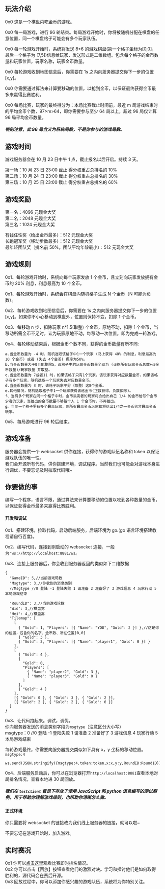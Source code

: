 ## 玩法介绍

0x0 这是一个棋盘内吃金币的游戏。

0x0 每一局游戏，进行 96 轮结束。每局游戏开始时，你将被随机分配在棋盘的任意位置，同一个棋盘格子可能会有多个玩家队伍。

0x0 每一轮游戏开始时，系统将发送 8\*6 的游戏棋盘(第一个格子坐标为[0,0]，最后一个格子为 [7,5])信息给玩家，发送形式是二维数组。包含每个格子的金币数量和玩家位置，玩家名称，玩家金币数量。

0x0 每轮游戏收到地图信息后，你需要在 1s 之内向服务器提交你下一步的位置[x,y]。

0x0 你需要通过算法来计算要移动的位置，以抢到金币，以保证最终获得金币最多来赢得比赛胜利。

0x0 每场比赛，玩家的最终得分为：本场比赛截止时间前，最近 m 局游戏结束时的平均金币个数，97>m>64，即你需要参与至少 64 局以上，超过 96 局仅计算 96 局平均金币数量。

##### 特别注意，此 96 局含义为系统局数，不是你参与的游戏局数。

## 游戏时间

游戏服务器会在 10 月 23 日中午 1 点，截止报名以后开启。持续 3 天。

第一场：10 月 23 日 23:00 截止 得分权重占总排名的 10%  
第二场：10 月 24 日 23:00 截止 得分权重占总排名的 30%  
第三场：10 月 25 日 23:00 截止 得分权重占总排名的 60%

## 游戏奖励

第一名：4096 元现金大奖  
第二名：2048 元现金大奖  
第三名：1024 元现金大奖

有钱任性奖（给出金币最多）：512 元现金大奖  
长跑冠军奖（移动步数最多）：512 元现金大奖  
最年轻团队奖（排名前 50%，团队平均年龄最小）：512 元现金大奖

## 游戏规则

0x1、每轮游戏开始时，系统向每个玩家发放 1 个金币，且立刻向玩家发放拥有金币的 20% 利息，利息最高为 10 个金币。

0x1、每轮游戏开始时，系统会在棋盘内随机格子生成 N 个金币（N 可能为负数）。

0x2、每轮游戏收到地图信息后，你需要在 1s 之内向服务器提交你下一步的位置[x,y]。如果你不小心移动到棋盘外，位置则保持不变，扣除 1 个金币。

0x3、每移动 n 步，扣除玩家 n\*1.5(取整) 个金币，原地不动，扣除 1 个金币，当移动所需金币不足时，认为玩家原地不动。每移动一次位置，即为完成一轮游戏。

0x4、每轮移动结束后，根据金币个数不同，获得的金币数量有所不同:

```
a.当金币数量为 -4 时，随机选取该格子中1一个玩家 (马上获得 40% 的利息，利息最高为 10 个金币) 或者 (失去 4个金币) 概率为50%。
b.当金币数量大于0且能整除5，该格子中的玩家金币数量全部为 (该格所有玩家金币总数+该金币数量)/玩家数量 并取整。
c.当金币数量为 7或者11 时，如果该格子只有1个玩家，该玩家获得对应数量金币，如果该格子有多个玩家，随机选取一个玩家失去对应数量金币。
d.当金币数量为 8 时，该格子玩家平分（取整）这8个金币。
e.其他情况，随机选取格子中1一个玩家获得该格金币(正数获得，负数扣除)。
f、当有多个玩家在同一个格子中时，金币最高者的玩家将会给出自己 1/4 的金币给每个金币少者的玩家，当给出的金币数量不够每个人 1 个金币时，不再给出。
g、当同一个格子里有多个最高玩家，则所有最高金币玩家都将给出1/4之一金币给非最高金币玩家。
```

0x5、每局游戏进行 96 轮后结束。

## 游戏准备

服务器会提供一个 websocket 供你连接，获得你的游戏队伍名称和 token 以保证游戏队伍的唯一性。  
我们会开源所有代码，供你搭建环境，调试程序。当然我们也可能会对游戏本身进行调优，不要忘记及时拉取代码哦~

## 你要做的事

编写一个程序，语言不限，通过算法来计算要移动的位置以吃到各种数量的金币，以保证获得金币最多来赢得比赛胜利。

#### 开发和调试

0x1、搭建环境。拉取代码，启动后端服务，后端环境为 go.(go 语言环境搭建教程请自行百度)。

0x2、编写代码，连接到刚启动的 websocket 连接，一般为`"ws://http://localhost:8881/ws`。

0x3、连接上服务器后，你会收到服务器返回的类似如下二维数据

```
{
  "GameID": 5,//当前游戏局数
  "Msgtype": 3,//你收到的消息类别
  //Msgtype //0 登陆 -1 登陆失败 1 请准备 2 准备好了 3 游戏信息 4 玩家行动 5 本局游戏结束

  "RoundID": 3,//当前游戏轮数
  "Wid": 3,//棋盘宽
  "Hei": 4,//棋盘高
  "Tilemap": [
    [
      { "Gold": 1, "Players": [{ "Name": "YOU", "Gold": 2 }] },//这是你的位置，包含你的名字、金币数、所在位置[0,0]
      { "Gold": 3 },
      { "Gold": 3, "Players": [{ "Name": "player1", "Gold": 0 }] }
    ],
    [
      { "Gold": 4 },
      {
        "Gold": 0,
        "Players": [
          { "Name": "player2", "Gold": 3 },
          { "Name": "player3", "Gold": 0 }
        ]
      },
      { "Gold": 4 }
    ],
    [{ "Gold": 0 }, { "Gold": 3 }, { "Gold": 2 }],
    [{ "Gold": 2 }, { "Gold": 2 }, { "Gold": 0 }]
  ]
}

```

0x3、让代码跑起来。调试，调优。  
你向服务器发送的消息类别字段为`msgtype`（注意区分大小写）  
msgtype：0 //0 登陆 -1 登陆失败 1 请准备 2 准备好了 3 游戏信息 4 玩家行动 5 本局游戏结束

每轮游戏最终，你需要向服务器提交类似如下具有 x，y 坐标的移动位置。`msgtype:4`

```
ws.send(JSON.stringify({msgtype:4,token:token,x:x,y:y,RoundID:RoundID}));
```

0x4、后端服务启动后，你可以在浏览器打开`http://localhost:8881`查看本地对局排名情况，查看本地进 30 局回放。

##### 我们在 `testclient` 目录下存放了使用 JavaScript 和 python 语言编写的测试案例，用于帮助你理解游戏规则，也帮助你清晰怎么做。

#### 正式环境

你只需要将 websocket 的链接改为我们线上服务器的链接，就可以啦~

不要忘记在游戏开始时，加入游戏。

## 实时赛况

0x1 你可以[点击这里](https://testmobile.51wnl-cq.com/20201024/)观看比赛即时排名情况。  
0x2 你可以点击【回放】按钮查看他们的激烈对决。学习和探讨他们是如何取得胜利的，源代码会在赛后开源。  
0x3 回放过程中，你可以添加你感兴趣的游戏队伍，系统将为你特别关注。
